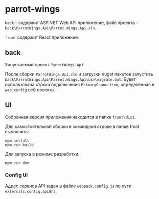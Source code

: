 # parrot-wings

`back` - содержит ASP.NET Web API приложение, файл проекта - `back\ParrotWings.Api\Parrot.Wings.Api.sln`.

`front` содержит React приложение.
## back

Запускаемый проект `ParrotWings.Api`.

После сборки `ParrotWings.Api.sln` и загрузки nuget пакетов запустить `back\ParrotWings.Api\Parrot.Wings.Api\bin\migrate.bat`. Будет использована строка подключения `PrimaryConnection`, определенная в `web.config` веб проекта.

## UI

Собранная версия приложения находится в папке `front\dist`.

Для самостоятельной сборки в командной строке в папке front выполнить:
```
npm install
npm run build
```

Для запуска в режиме разработки:
```
npm run dev
```
### Config UI

Адрес сервиса API задан в файле `webpack.config.js` по пути `externals.config.apiUrl`.